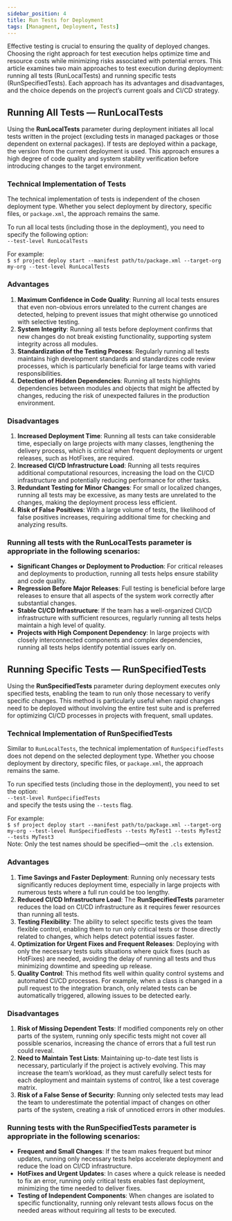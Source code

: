 ```yaml
---
sidebar_position: 4
title: Run Tests for Deployment
tags: [Managment, Deployment, Tests]
---
```


Effective testing is crucial to ensuring the quality of deployed changes. Choosing the right approach for test execution helps optimize time and resource costs while minimizing risks associated with potential errors. This article examines two main approaches to test execution during deployment: running all tests (RunLocalTests) and running specific tests (RunSpecifiedTests). Each approach has its advantages and disadvantages, and the choice depends on the project’s current goals and CI/CD strategy.

## Running All Tests — RunLocalTests

Using the **RunLocalTests** parameter during deployment initiates all local tests written in the project (excluding tests in managed packages or those dependent on external packages). If tests are deployed within a package, the version from the current deployment is used. This approach ensures a high degree of code quality and system stability verification before introducing changes to the target environment.

### Technical Implementation of Tests

The technical implementation of tests is independent of the chosen deployment type. Whether you select deployment by directory, specific files, or `package.xml`, the approach remains the same.

To run all local tests (including those in the deployment), you need to specify the following option: <br />
`--test-level RunLocalTests`


For example: <br />
 `$ sf project deploy start --manifest path/to/package.xml --target-org my-org --test-level RunLocalTests`
### Advantages
1. **Maximum Confidence in Code Quality**: Running all local tests ensures that even non-obvious errors unrelated to the current changes are detected, helping to prevent issues that might otherwise go unnoticed with selective testing.
2. **System Integrity**: Running all tests before deployment confirms that new changes do not break existing functionality, supporting system integrity across all modules.
3. **Standardization of the Testing Process**: Regularly running all tests maintains high development standards and standardizes code review processes, which is particularly beneficial for large teams with varied responsibilities.
4. **Detection of Hidden Dependencies**: Running all tests highlights dependencies between modules and objects that might be affected by changes, reducing the risk of unexpected failures in the production environment.

### Disadvantages
1. **Increased Deployment Time**: Running all tests can take considerable time, especially on large projects with many classes, lengthening the delivery process, which is critical when frequent deployments or urgent releases, such as HotFixes, are required.
2. **Increased CI/CD Infrastructure Load**: Running all tests requires additional computational resources, increasing the load on the CI/CD infrastructure and potentially reducing performance for other tasks.
3. **Redundant Testing for Minor Changes**: For small or localized changes, running all tests may be excessive, as many tests are unrelated to the changes, making the deployment process less efficient.
4. **Risk of False Positives**: With a large volume of tests, the likelihood of false positives increases, requiring additional time for checking and analyzing results.

###  Running all tests with the **RunLocalTests** parameter is appropriate in the following scenarios:

- **Significant Changes or Deployment to Production**: For critical releases and deployments to production, running all tests helps ensure stability and code quality.
- **Regression Before Major Releases**: Full testing is beneficial before large releases to ensure that all aspects of the system work correctly after substantial changes.
- **Stable CI/CD Infrastructure**: If the team has a well-organized CI/CD infrastructure with sufficient resources, regularly running all tests helps maintain a high level of quality.
- **Projects with High Component Dependency**: In large projects with closely interconnected components and complex dependencies, running all tests helps identify potential issues early on.

## Running Specific Tests — RunSpecifiedTests

Using the **RunSpecifiedTests** parameter during deployment executes only specified tests, enabling the team to run only those necessary to verify specific changes. This method is particularly useful when rapid changes need to be deployed without involving the entire test suite and is preferred for optimizing CI/CD processes in projects with frequent, small updates.

### Technical Implementation of RunSpecifiedTests

Similar to `RunLocalTests`, the technical implementation of `RunSpecifiedTests` does not depend on the selected deployment type. Whether you choose deployment by directory, specific files, or `package.xml`, the approach remains the same.

To run specified tests (including those in the deployment), you need to set the option: <br />
`--test-level RunSpecifiedTests` <br />
and specify the tests using the `--tests` flag.

For example: <br />
`$ sf project deploy start --manifest path/to/package.xml --target-org my-org --test-level RunSpecifiedTests --tests MyTest1 --tests MyTest2 --tests MyTest3` <br />
Note: Only the test names should be specified—omit the `.cls` extension.
### Advantages
1. **Time Savings and Faster Deployment**: Running only necessary tests significantly reduces deployment time, especially in large projects with numerous tests where a full run could be too lengthy.
2. **Reduced CI/CD Infrastructure Load**: The **RunSpecifiedTests** parameter reduces the load on CI/CD infrastructure as it requires fewer resources than running all tests.
3. **Testing Flexibility**: The ability to select specific tests gives the team flexible control, enabling them to run only critical tests or those directly related to changes, which helps detect potential issues faster.
4. **Optimization for Urgent Fixes and Frequent Releases**: Deploying with only the necessary tests suits situations where quick fixes (such as HotFixes) are needed, avoiding the delay of running all tests and thus minimizing downtime and speeding up release.
5. **Quality Control**: This method fits well within quality control systems and automated CI/CD processes. For example, when a class is changed in a pull request to the integration branch, only related tests can be automatically triggered, allowing issues to be detected early.

### Disadvantages
1. **Risk of Missing Dependent Tests**: If modified components rely on other parts of the system, running only specific tests might not cover all possible scenarios, increasing the chance of errors that a full test run could reveal.
2. **Need to Maintain Test Lists**: Maintaining up-to-date test lists is necessary, particularly if the project is actively evolving. This may increase the team’s workload, as they must carefully select tests for each deployment and maintain systems of control, like a test coverage matrix.
3. **Risk of a False Sense of Security**: Running only selected tests may lead the team to underestimate the potential impact of changes on other parts of the system, creating a risk of unnoticed errors in other modules.

###  Running tests with the **RunSpecifiedTests** parameter is appropriate in the following scenarios:

- **Frequent and Small Changes**: If the team makes frequent but minor updates, running only necessary tests helps accelerate deployment and reduce the load on CI/CD infrastructure.
- **HotFixes and Urgent Updates**: In cases where a quick release is needed to fix an error, running only critical tests enables fast deployment, minimizing the time needed to deliver fixes.
- **Testing of Independent Components**: When changes are isolated to specific functionality, running only relevant tests allows focus on the needed areas without requiring all tests to be executed.
